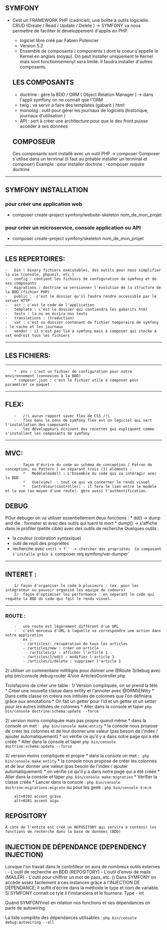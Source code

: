 

## SYMFONY


* Cest un FRAMEWORK PHP (cadriciel), une boîtte à outils logicielle. CRUD (Create / Read / Update / Delete )
-> SYMFONY va nous permettre de faciliter le développement d'applis en PHP.
    * logiciel libre créé par Fabien Potencier
    * Version 5.2 
    * Ensemble de composants ( components ) dont le coeur s'appelle le Kernel en anglais (noyau). On peut installer uniquement le Kernel mais sont fonctionnemenyt sera limité. Il faudra installer d'autres composants.

  ## LES COMPOSANTS

    - doctrine : gère la BDD / ORM (  Object Relation Manager ) -> dans l'appli symfony on ne connaît que l'ORM
    - twig : va servir à faire des templates (gabarit ) html
    -  monolog : outil pour gérer les journaux de logiciels (historique, journaux d'utilisation )
    - API : sert à créer une architecture pour que le dev front puisse accéder à ses données


  ## COMPOSEUR

    Ces composants sont installé avec un outil PHP -> composer
    Composer s'utilise dans un terminal (il faut au préable installer un terminal et composer)
    Example :   pour installer doctrine :
                           -composer require doctrine



************************************
## SYMFONY INSTALLATION

### pour créer une application web
 -  composer create-project symfony/website-skeleton nom_de_mon_projet
###  pour créer un microservice, console application ou API
-   composer create-project symfony/skeleton nom_de_mon_projet


************************************
  ## LES REPERTOIRES:
    -   bin : binary fichiers exécutables, des outils pour nous simplifier la vie (console, phpunit, etc.)
    -   config : contient les fichiers de configuration de symfony et de ses composants
    -   migrations : doctrine va versionner l'évolution de la structure de la BDD (fichier PHP)
    -   public :  c'est le dossier qu'il faudra rendre accessible par le server HTTP
    -   scr : c'est le code de l'application 
    -   template : c'est le dossier qui contiendra les gabarits html
    -   tests : la ou on écrira nos tests
    -   translations : (traduction)
    -   var : c'est un dossier contenant de fichier temporaire de symfony : le cache et les journaux
    -   vendor : il n'est pas lié à symfony mais à composer qui stocke à cet endroit tous les fichiers

****************************
  ## LES FICHIERS:
****************************
        * .env : c'est un fichier de configuration pour notre environnement (connexion à la BDD)
        * composer.json : c'est le fichier utile à composer pour paramétrer ce paquet


**************************
  ## FLEX:

        -   /!\ aucun rapport savec flex de CSS /!\
        -   flex dans le sens de symfony flex est un logiciel qui sert l'installation des composants
        -   les développeurs écrivent des recettes qui expliquent comme s'installent les composants de symfony

*************************  
  ## MVC:

        -   façon d'écrire du code ou schéma de conception ( Patron de conception, ou Pattern ) en séparant trois (3) éléments : 
            *   Modèle(model) : L'Ensemble du code qui va intéragir avec la BDD
            *   Vue(view)  : tout ce qui va concerner le rendu visuel 
            *   Contrôleur(controller) : il fera le lien entre le modèle et la vue (au moyen d'une route). gère aussi l'authentification.
## DEBUG 

POur debuger on va utiliser essentiellement deux fonctions :
        * dd()          -> dump and die : formater et avec des outils qui tuent la mort 
        * dump()        -> s'affiche dans le profiler (petite cible) avec des outils de recherche
Quelques outils :
 - la couleur (coloration syntaxique)
 - outil de repli des propriétés
 - recherche avec `cntrl + f`` -> chercher des propriétés 
Ce composant s'installe grâce à `composer req symfony/var-dumper`


***********************
   ## INTERET : 

        1/ façon d'organiser le code à plusieurs : (ex. pour les intégrateur ou pouvoir organisé les equipe de codeurs)
        2/  façon d'optimiser les performance : en séparant le code qui requête la BDD du code qui fqit le rendu visuel.


************************
### ROUTE : 

        -   une route est légèrement différent d'ue URL
        -   c'est morceua d'URL à laquelle va correspondre une action dans notre application
            ex : 
            - /articles/: récupération de tous les articles
            - /articles/new : créer un article 
             - /articles/1/ : afficher l'article 1
            - /articles/1/edit : modifier l'article 1
            - /articles/1/delete : supprimer l'article 1

2/ utiliser un commentaire miltiligne pour donner une @Route
3/debug avec php bin/console debug:router 
4/voir ArticlesController.php


Troisfaçons de créer une table :
1/ Version compliquée, on se prend la tête   
        * Créer une nouvelle classe dans entity et l'annoter avec @ORM\ENtity
        * Dans cette classe on créera nos intitulés de colonnes que l'on définiera grâce aux annotations
        * On fait un getter pour l'id et un getter et un setter pour les autres intitulés de colonnes 
        * Aller dans la console et taper `php bin/console doctrine:schema:update --force`

2/ version moins compliquée mais pas propre quand même
        * dans la console on met : ` php bin/console make:entity`
        * la console nous propose de créer les colonnes et de leur donner une valeur (pas besoin de l'index / ajouter automatiquement)
        * on vérifie ce qu'il y a dans notre page qui a été créée 
        * Aller dans la console et taper `php bin/console doctrine:schema:update --force`

3/ version moins compliquée et propre
        * dans la console on met : ` php bin/console make:entity`
        * la console nous propose de créer les colonnes et de leur donner une valeur (pas besoin de l'index / ajouter automatiquement)
        * on vérifie ce qu'il y a dans notre page qui a été créée 
        * Aller dans la console et taper `php bin/console make:migration`
        * Vérifier la classe créée
        * Lancer dans la console : `php bin/console doctrine:migrations:migrate` ou pour les geek : `php bin/console d:m:m`

        alt+0192 accent gràve
        alt+0201 accent aigu

## REPOSITORY
    À côté de l'entité est créé un REPOSITORY qui servira à contenir les fonctions de recherche dans la base de données (BDD)

## INJECTION DE DÉPENDANCE (DEPENDENCY INJECTION)

Lorsque l'on travail dans le contrôlleur on aura de nombreux outils externes :
    - L'outil de recherche en BDD (REPOSITORY)
    - L'outil d'envoi de mails (MAILER)
    - L'outil pour chiffrer un mot de pass, etc. ()
Dans SYMFONY on accède assez facilement à ces instances grâce à l'INJECTION DE DÉPENDANCE;
Il suffit d'écrire dans la méthode le type et nom de variable. Si SYMFONY connait ce tyle il l'instanciera et le fournera.
Type - int 

Quand SYMFONYmet en relation nos fonctions et ses dépendances on parle de autowiring.


La liste complète des dépendances utilisables :
`php bin/console debug:autowiring --all`